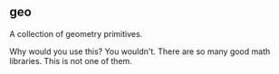 ## geo
A collection of geometry primitives.

Why would you use this? You wouldn't. There are so many good math libraries. This is not one of them.